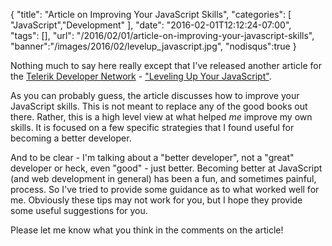 
{
	"title": "Article on Improving Your JavaScript Skills",
	"categories": [
		"JavaScript","Development"
	],
    "date": "2016-02-01T12:12:24-07:00",	
	"tags": [],
	"url": "/2016/02/01/article-on-improving-your-javascript-skills",
    "banner":"/images/2016/02/levelup_javascript.jpg",
	"nodisqus":true
}

Nothing much to say here really except that I've released another article for the 
[Telerik Developer Network](http://developer.telerik.com/) - ["Leveling Up Your JavaScript"](http://developer.telerik.com/featured/leveling-up-your-javascript/). 

As you can probably guess, the article discusses how to improve your JavaScript skills. This is not meant to replace any of the good books out there. Rather, this is a high level view at what helped *me* improve my own skills. It is focused on a few specific strategies that I found useful for becoming a better developer.

And to be clear - I'm talking about a "better developer", not a "great" developer or heck, even "good" - just better. Becoming better at JavaScript (and web development in general) has been a fun, and sometimes painful, process. So I've tried to provide some guidance as to what worked well for me. Obviously these tips may not work for you, but I hope they provide some useful suggestions for you. 

Please let me know what you think in the comments on the article!